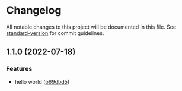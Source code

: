 # Changelog

All notable changes to this project will be documented in this file. See [standard-version](https://github.com/conventional-changelog/standard-version) for commit guidelines.

## 1.1.0 (2022-07-18)


### Features

* hello world ([b69dbd5](https://github.com/jhderojasUVa/analyted-conventional-commits/commit/b69dbd52fbe4e6085b071e8769b8d78213e7b166))
